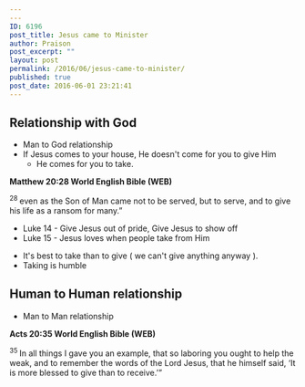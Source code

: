 ```yaml
---
---
ID: 6196
post_title: Jesus came to Minister
author: Praison
post_excerpt: ""
layout: post
permalink: /2016/06/jesus-came-to-minister/
published: true
post_date: 2016-06-01 23:21:41
---
```

<h2><strong>Relationship with God</strong></h2>
<ul>
 	<li>Man to God relationship</li>
 	<li>If Jesus comes to your house, He doesn't come for you to give Him
<ul>
 	<li>He comes for you to take.</li>
</ul>
</li>
</ul>
<p class="passage-display"><strong><span class="passage-display-bcv">Matthew 20:28
</span><span class="passage-display-version">World English Bible (WEB)</span></strong></p>
<span id="en-WEB-23821" class="text Matt-20-28"><sup class="versenum">28 </sup><span class="woj">even as the Son of Man came not to be served, but to serve, and to give his life as a ransom for many.”</span></span>
<ul>
 	<li>Luke 14 - Give Jesus out of pride, Give Jesus to show off</li>
 	<li>Luke 15 - Jesus loves when people take from Him</li>
</ul>
<ul>
 	<li>It's best to take than to give ( we can't give anything anyway ).</li>
 	<li>Taking is humble</li>
</ul>
<h2><strong>Human to Human relationship</strong></h2>
<ul>
 	<li>Man to Man relationship</li>
</ul>
<p class="passage-display"><strong><span class="passage-display-bcv">Acts 20:35
</span><span class="passage-display-version">World English Bible (WEB)</span></strong></p>
<span id="en-WEB-27662" class="text Acts-20-35"><sup class="versenum">35 </sup>In all things I gave you an example, that so laboring you ought to help the weak, and to remember the words of the Lord Jesus, that he himself said, <span class="woj">‘It is more blessed to give than to receive.’</span>”</span>
